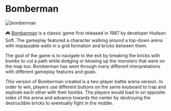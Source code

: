 # Bomberman

![bomberman](https://user-images.githubusercontent.com/36112125/113488697-abe2d000-948d-11eb-8327-4ebe52b7a957.png)

:video_game: [Bomberman](https://en.wikipedia.org/wiki/Bomberman) is a classic game first released in 1987 by developer Hudson Soft. The gameplay featured a character walking around a top-down arena with impassable walls in a grid formation and bricks between them. 

The goal of the game is to navigate to the exit by breaking the bricks with bombs to cut a path while dodging or blowing up the monsters that were on the map too. Bomberman has went through many different interpretations with different gameplay features and goals. 

This version of Bomberman created is a two-player battle arena version. In order to win, players use different buttons on the same keyboard to trap and explode each other with their bombs. The players would load in on opposite sides of the arena and advance towards the center by destroying the destructible bricks to eventually fight in the middle.
